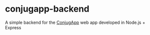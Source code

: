 # conjugapp-backend
A simple backend for the <a href="https://github.com/hcgustavo/conjugapp">ConjugApp</a> web app developed in Node.js + Express
